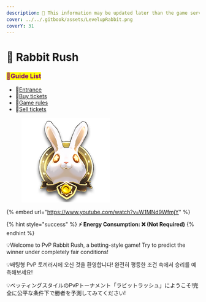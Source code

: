 ```yaml
---
description: 🛑 This information may be updated later than the game server data.
cover: ../../.gitbook/assets/LevelupRabbit.png
coverY: 31
---
```


# 🎲 Rabbit Rush

### <mark style="color:purple;">**📜Guide List**</mark>

* 🏅[Entrance](entrance.md)
* 🏅[Buy tickets](buy-tickets.md)
* 🏅[Game rules](game-rules.md)
* 🏅[Sell tickets](sell-tickets.md)

<figure><img src="../../.gitbook/assets/Rabbit_Badge.png" alt=""><figcaption></figcaption></figure>

{% embed url="https://www.youtube.com/watch?v=W1MNd9WfmjY" %}

{% hint style="success" %}
**⚡ Energy Consumption: ❌ (Not Required)**
{% endhint %}

💡Welcome to PvP Rabbit Rush, a betting-style game! Try to predict the winner under completely fair conditions!

💡배팅형 PvP 토끼러시에 오신 것을 환영합니다! 완전히 평등한 조건 속에서 승리를 예측해보세요!

💡ベッティングスタイルのPvPトーナメント「ラビットラッシュ」にようこそ!完全に公平な条件下で勝者を予測してみてください!
